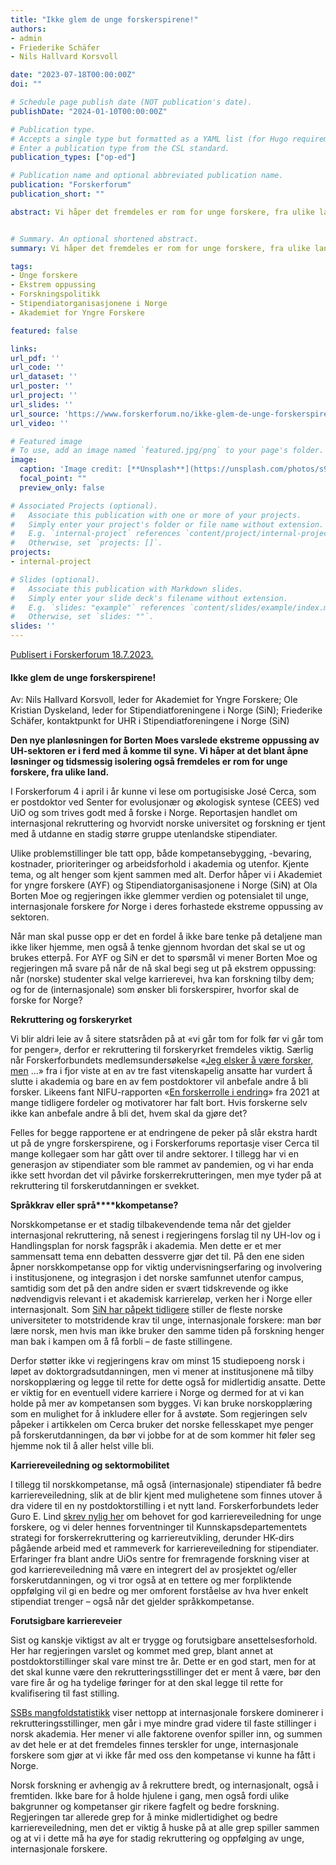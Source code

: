 ```yaml
---
title: "Ikke glem de unge forskerspirene!"
authors:
- admin
- Friederike Schäfer
- Nils Hallvard Korsvoll

date: "2023-07-18T00:00:00Z"
doi: ""

# Schedule page publish date (NOT publication's date).
publishDate: "2024-01-10T00:00:00Z"

# Publication type.
# Accepts a single type but formatted as a YAML list (for Hugo requirements).
# Enter a publication type from the CSL standard.
publication_types: ["op-ed"]

# Publication name and optional abbreviated publication name.
publication: "Forskerforum"
publication_short: ""

abstract: Vi håper det fremdeles er rom for unge forskere, fra ulike land, også etter Ola Borten Moes varslede ekstreme oppussing av universitets- og høgskolesektoren.


# Summary. An optional shortened abstract.
summary: Vi håper det fremdeles er rom for unge forskere, fra ulike land, også etter Ola Borten Moes varslede ekstreme oppussing av universitets- og høgskolesektoren.

tags:
- Unge forskere
- Ekstrem oppussing
- Forskningspolitikk
- Stipendiatorganisasjonene i Norge
- Akademiet for Yngre Forskere

featured: false

links:
url_pdf: ''
url_code: ''
url_dataset: ''
url_poster: ''
url_project: ''
url_slides: ''
url_source: 'https://www.forskerforum.no/ikke-glem-de-unge-forskerspirene/'
url_video: ''

# Featured image
# To use, add an image named `featured.jpg/png` to your page's folder. 
image:
  caption: 'Image credit: [**Unsplash**](https://unsplash.com/photos/s9CC2SKySJM)'
  focal_point: ""
  preview_only: false

# Associated Projects (optional).
#   Associate this publication with one or more of your projects.
#   Simply enter your project's folder or file name without extension.
#   E.g. `internal-project` references `content/project/internal-project/index.md`.
#   Otherwise, set `projects: []`.
projects:
- internal-project

# Slides (optional).
#   Associate this publication with Markdown slides.
#   Simply enter your slide deck's filename without extension.
#   E.g. `slides: "example"` references `content/slides/example/index.md`.
#   Otherwise, set `slides: ""`.
slides: ''
---
```


[Publisert i Forskerforum 18.7.2023.](https://www.forskerforum.no/ikke-glem-de-unge-forskerspirene/)

#### Ikke glem de unge forskerspirene!

Av: Nils Hallvard Korsvoll, leder for Akademiet for Yngre Forskere; Ole Kristian Dyskeland, leder for Stipendiatforeningene i Norge (SiN); Friederike Schäfer, kontaktpunkt for UHR i Stipendiatforeningene i Norge (SiN)

**Den nye planløsningen for Borten Moes varslede ekstreme oppussing av UH-sektoren er i ferd med å komme til syne. Vi håper at det blant åpne løsninger og tidsmessig isolering også fremdeles er rom for unge forskere, fra ulike land.**

I Forskerforum 4 i april i år kunne vi lese om portugisiske José Cerca, som er postdoktor ved Senter for evolusjonær og økologisk syntese (CEES) ved UiO og som trives godt med å forske i Norge. Reportasjen handlet om internasjonal rekruttering og hvorvidt norske universitet og forskning er tjent med å utdanne en stadig større gruppe utenlandske stipendiater.

Ulike problemstillinger ble tatt opp, både kompetansebygging, -bevaring, kostnader, prioriteringer og arbeidsforhold i akademia og utenfor. Kjente tema, og alt henger som kjent sammen med alt. Derfor håper vi i Akademiet for yngre forskere (AYF) og Stipendiatorganisasjonene i Norge (SiN) at Ola Borten Moe og regjeringen ikke glemmer verdien og potensialet til unge, internasjonale forskere *for* Norge i deres forhastede ekstreme oppussing av sektoren.

Når man skal pusse opp er det en fordel å ikke bare tenke på detaljene man ikke liker hjemme, men også å tenke gjennom hvordan det skal se ut og brukes etterpå. For AYF og SiN er det to spørsmål vi mener Borten Moe og regjeringen må svare på når de nå skal begi seg ut på ekstrem oppussing: når (norske) studenter skal velge karrierevei, hva kan forskning tilby dem; og for de (internasjonale) som ønsker bli forskerspirer, hvorfor skal de forske for Norge? 

**Rekruttering og forskeryrket**

Vi blir aldri leie av å sitere statsråden på at «vi går tom for folk før vi går tom for penger», derfor er rekruttering til forskeryrket fremdeles viktig. Særlig når Forskerforbundets medlemsundersøkelse «[Jeg elsker å være forsker, men](https://www.forskerforbundet.no/Dokumenter/skriftserien/2022-5_Forskeryrkets_attraktivitet.pdf) …» fra i fjor viste at en av tre fast vitenskapelig ansatte har vurdert å slutte i akademia og bare en av fem postdoktorer vil anbefale andre å bli forsker. Likeens fant NIFU-rapporten «[En forskerrolle i endring](https://nifu.brage.unit.no/nifu-xmlui/bitstream/handle/11250/2828371/NIFUrapport2021_21.pdf?sequence=6&isAllowed=y)» fra 2021 at mange tidligere fordeler og motivatorer har falt bort. Hvis forskerne selv ikke kan anbefale andre å bli det, hvem skal da gjøre det?

Felles for begge rapportene er at endringene de peker på slår ekstra hardt ut på de yngre forskerspirene, og i Forskerforums reportasje viser Cerca til mange kollegaer som har gått over til andre sektorer. I tillegg har vi en generasjon av stipendiater som ble rammet av pandemien, og vi har enda ikke sett hvordan det vil påvirke forskerrekrutteringen, men mye tyder på at rekruttering til forskerutdanningen er svekket.

**Språkkrav eller språ****kkompetanse?**

Norskkompetanse er et stadig tilbakevendende tema når det gjelder internasjonal rekruttering, nå senest i regjeringens forslag til ny UH-lov og i Handlingsplan for norsk fagspråk i akademia. Men dette er et mer sammensatt tema enn debatten dessverre gjør det til. På den ene siden åpner norskkompetanse opp for viktig undervisningserfaring og involvering i institusjonene, og integrasjon i det norske samfunnet utenfor campus, samtidig som det på den andre siden er svært tidskrevende og ikke nødvendigvis relevant i et akademisk karriereløp, verken her i Norge eller internasjonalt. Som [SiN har påpekt tidligere](https://khrono.no/are-we-dissuading-international-talents-from-norwegian-academia/783447) stiller de fleste norske universiteter to motstridende krav til unge, internasjonale forskere: man bør lære norsk, men hvis man ikke bruker den samme tiden på forskning henger man bak i kampen om å få forbli – de faste stillingene.

Derfor støtter ikke vi regjeringens krav om minst 15 studiepoeng norsk i løpet av doktorgradsutdanningen, men vi mener at institusjonene må tilby norskopplæring og legge til rette for dette også for midlertidig ansatte. Dette er viktig for en eventuell videre karriere i Norge og dermed for at vi kan holde på mer av kompetansen som bygges. Vi kan bruke norskopplæring som en mulighet for å inkludere eller for å avstøte. Som regjeringen selv påpeker i artikkelen om Cerca bruker det norske fellesskapet mye penger på forskerutdanningen, da bør vi jobbe for at de som kommer hit føler seg hjemme nok til å aller helst ville bli. 

**Karriereveiledning og sektormobilitet**

I tillegg til norskkompetanse, må også (internasjonale) stipendiater få bedre karriereveiledning, slik at de blir kjent med mulighetene som finnes utover å dra videre til en ny postdoktorstilling i et nytt land. Forskerforbundets leder Guro E. Lind [skrev nylig her](https://www.forskerforum.no/unge-forskere-ma-sikres-bedre-karriereveiledning/) om behovet for god karriereveiledning for unge forskere, og vi deler hennes forventninger til Kunnskapsdepartementets strategi for forskerrekruttering og karriereutvikling, derunder HK-dirs pågående arbeid med et rammeverk for karriereveiledning for stipendiater. Erfaringer fra blant andre UiOs sentre for fremragende forskning viser at god karriereveiledning må være en integrert del av prosjektet og/eller forskerutdanningen, og vi tror også at en tettere og mer forpliktende oppfølging vil gi en bedre og mer omforent forståelse av hva hver enkelt stipendiat trenger – også når det gjelder språkkompetanse.

**Forutsigbare karriereveier**

Sist og kanskje viktigst av alt er trygge og forutsigbare ansettelsesforhold. Her har regjeringen varslet og kommet med grep, blant annet at postdoktorstillinger skal vare minst tre år. Dette er en god start, men for at det skal kunne være den rekrutteringsstillinger det er ment å være, bør den vare fire år og ha tydelige føringer for at den skal legge til rette for kvalifisering til fast stilling.

[SSBs mangfoldstatistikk](https://www.ssb.no/teknologi-og-innovasjon/forskning-og-innovasjon-i-naeringslivet/statistikk/forskerpersonale/artikler/hver-tredje-forsker-i-norsk-akademia-er-innvandrer) viser nettopp at internasjonale forskere dominerer i rekrutteringsstillinger, men går i mye mindre grad videre til faste stillinger i norsk akademia. Her mener vi alle faktorene ovenfor spiller inn, og summen av det hele er at det fremdeles finnes terskler for unge, internasjonale forskere som gjør at vi ikke får med oss den kompetanse vi kunne ha fått i Norge.

Norsk forskning er avhengig av å rekruttere bredt, og internasjonalt, også i fremtiden. Ikke bare for å holde hjulene i gang, men også fordi ulike bakgrunner og kompetanser gir rikere fagfelt og bedre forskning. Regjeringen tar allerede grep for å minke midlertidighet og bedre karriereveiledning, men det er viktig å huske på at alle grep spiller sammen og at vi i dette må ha øye for stadig rekruttering og oppfølging av unge, internasjonale forskere.

 
